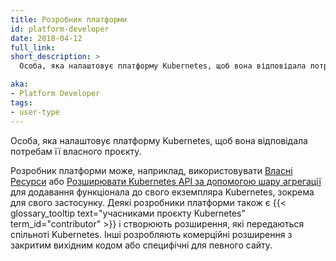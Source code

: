 ```yaml
---
title: Розробник платформи
id: platform-developer
date: 2018-04-12
full_link: 
short_description: >
  Особа, яка налаштовує платформу Kubernetes, щоб вона відповідала потребам її власного проєкту.

aka:
- Platform Developer
tags:
- user-type
---
```


Особа, яка налаштовує платформу Kubernetes, щоб вона відповідала потребам її власного проєкту.

<!--more-->

Розробник платформи може, наприклад, використовувати [Власні Ресурси](/docs/concepts/extend-kubernetes/api-extension/custom-resources/) або [Розширювати Kubernetes API за допомогою шару агрегації](/docs/concepts/extend-kubernetes/api-extension/apiserver-aggregation/) для додавання функціонала до свого екземпляра Kubernetes, зокрема для свого застосунку. Деякі розробники платформи також є {{< glossary_tooltip text="учасниками проєкту Kubernetes" term_id="contributor" >}} і створюють розширення, які передаються спільноті Kubernetes. Інші розробляють комерційні розширення з закритим вихідним кодом або специфічні для певного сайту.
